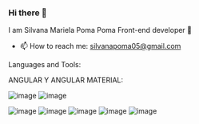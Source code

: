 ### Hi there 👋
I am Silvana Mariela Poma Poma 
Front-end developer 🌱
- 📫 How to reach me: silvanapoma05@gmail.com
  
Languages and Tools:

ANGULAR Y ANGULAR MATERIAL:

![image](https://github.com/Silvana05/Silvana05/assets/118639142/7064d97c-7713-4cb7-b1ee-c4f09a658e1f)
![image](https://github.com/Silvana05/Silvana05/assets/118639142/848840d2-4875-4123-92ec-9bfa0344fd68)

![image](https://github.com/Silvana05/Silvana05/assets/118639142/b94c7435-70aa-47b4-b992-c4bd5621a269)
![image](https://github.com/Silvana05/Silvana05/assets/118639142/e862009a-508e-4d44-b424-942629c06a09)
![image](https://github.com/Silvana05/Silvana05/assets/118639142/55a99fdb-b413-4ab6-875d-9b11cb734da5)
![image](https://github.com/Silvana05/Silvana05/assets/118639142/908355a1-427b-4cda-a5e7-444d37625b39)
![image](https://github.com/Silvana05/Silvana05/assets/118639142/bf48fcb4-cdb2-41d4-9228-51f8aff0dae7)






